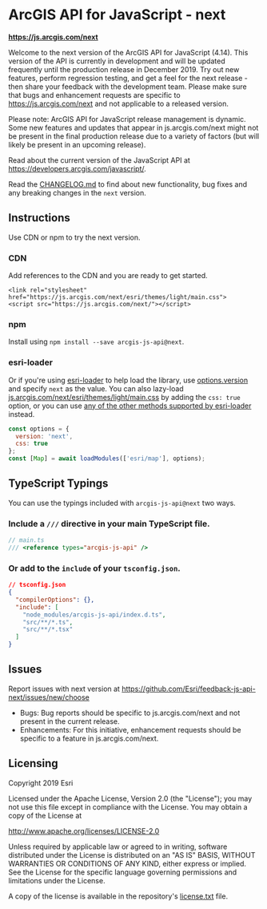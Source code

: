 # ArcGIS API for JavaScript - next

**https://js.arcgis.com/next**

Welcome to the next version of the ArcGIS API for JavaScript (4.14).
This version of the API is currently in development and will be updated frequently until the production release in December 2019. Try out new features, perform regression testing, and get a feel for the next release - then share your feedback with the development team. Please make sure that bugs and enhancement requests are specific to https://js.arcgis.com/next and not applicable to a released version.

Please note: ArcGIS API for JavaScript release management is dynamic. Some new features and updates that appear in js.arcgis.com/next might not be present in the final production release due to a variety of factors (but will likely be present in an upcoming release).

Read about the current version of the JavaScript API at https://developers.arcgis.com/javascript/.

Read the [CHANGELOG.md](CHANGELOG.md) to find about new functionality, bug fixes and any breaking changes in the `next` version.

## Instructions

Use CDN or npm to try the next version.

### CDN

Add references to the CDN and you are ready to get started.

    <link rel="stylesheet" href="https://js.arcgis.com/next/esri/themes/light/main.css">
    <script src="https://js.arcgis.com/next/"></script>

### npm

Install using `npm install --save arcgis-js-api@next`.

### esri-loader

Or if you're using [esri-loader](https://github.com/Esri/esri-loader) to help load the library, use [options.version](https://github.com/Esri/esri-loader#from-a-specific-version) and specify `next` as the value. You can also lazy-load [js.arcgis.com/next/esri/themes/light/main.css](js.arcgis.com/next/esri/themes/light/main.css) by adding the `css: true` option, or you can use [any of the other methods supported by esri-loader](https://github.com/Esri/esri-loader#loading-styles) instead.

```javascript
const options = {
  version: 'next',
  css: true
};
const [Map] = await loadModules(['esri/map'], options);
```

## TypeScript Typings

You can use the typings included with `arcgis-js-api@next` two ways.

### Include a `///` directive in your main TypeScript file.
```ts
// main.ts
/// <reference types="arcgis-js-api" />
```

### Or add to the `include` of your `tsconfig.json`.
```json
// tsconfig.json
{
  "compilerOptions": {},
  "include": [
    "node_modules/arcgis-js-api/index.d.ts",
    "src/**/*.ts",
    "src/**/*.tsx"
  ]
}
```

## Issues

Report issues with next version at https://github.com/Esri/feedback-js-api-next/issues/new/choose

* Bugs: Bug reports should be specific to js.arcgis.com/next and not present in the current release.
* Enhancements: For this initiative, enhancement requests should be specific to a feature in js.arcgis.com/next.

## Licensing

Copyright 2019 Esri

Licensed under the Apache License, Version 2.0 (the "License");
you may not use this file except in compliance with the License.
You may obtain a copy of the License at

   http://www.apache.org/licenses/LICENSE-2.0

Unless required by applicable law or agreed to in writing, software
distributed under the License is distributed on an "AS IS" BASIS,
WITHOUT WARRANTIES OR CONDITIONS OF ANY KIND, either express or implied.
See the License for the specific language governing permissions and
limitations under the License.

A copy of the license is available in the repository's [license.txt](https://raw.github.com/Esri/feedback-js-api-next/blob/master/LICENSE) file.
